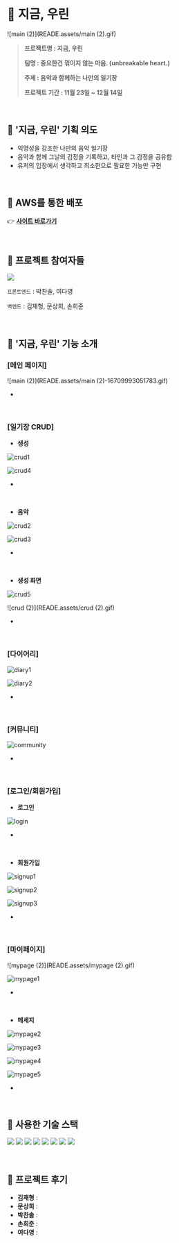 # 💌 지금, 우린

![main (2)](READE.assets/main (2).gif)

> **프로젝트명 : 지금, 우린**
>
> **팀명 : 중요한건 꺾이지 않는 마음. (unbreakable heart.)**
>
> **주제 : 음악과 함께하는 나만의 일기장**
>
> **프로젝트 기간 : 11월 23일 ~ 12월 14일**

<br>

## 💌 '지금, 우린' 기획 의도

- 익명성을 강조한 나만의 음악 일기장
- 음악과 함께 그날의 감정을 기록하고, 타인과 그 감정을 공유함
- 유저의 입장에서 생각하고 최소한으로 필요한 기능만 구현

<br>

## 💌 AWS를 통한 배포

👉 **[사이트 바로가기](http://unbreakableheart-env.eba-fq3y3emz.ap-northeast-2.elasticbeanstalk.com/)**

<br>

## 💌 프로젝트 참여자들

<a href="https://github.com/MoonSanghee/unbreakableheart/graphs/contributors">
  <img src="https://contrib.rocks/image?repo=MoonSanghee/unbreakableheart" />
</a>

`프론트엔드` : 박찬솔, 여다영

`백엔드` : 김재형, 문상희, 손희준

<br>

## 💌 '지금, 우린' 기능 소개

### [메인 페이지]

![main (2)](READE.assets/main (2)-16709993051783.gif)

- 

<br>

### [일기장 CRUD]

- **생성**

![crud1](READE.assets/crud1.png)

![crud4](READE.assets/crud4.png)

- 

<br>

- **음악** 

![crud2](READE.assets/crud2-16709995624858.png)

![crud3](READE.assets/crud3.png)

- 

<br>

- **생성 화면**

![crud5](READE.assets/crud5.png)

![crud (2)](READE.assets/crud (2).gif)

- 

<br>

### [다이어리]

![diary1](READE.assets/diary1.png)

![diary2](READE.assets/diary2.png)

- 

<br>

### [커뮤니티]

![community](READE.assets/community.png)

- 

<br>

### [로그인/회원가입]

- **로그인**

![login](READE.assets/login.png)

- 

<br>

- **회원가입**

![signup1](READE.assets/signup1.png)

![signup2](READE.assets/signup2.png)

![signup3](READE.assets/signup3.png)

- 

<br>

### [마이페이지]

![mypage (2)](READE.assets/mypage (2).gif)

![mypage1](READE.assets/mypage1.png)

- 

<br>

- **메세지**

![mypage2](READE.assets/mypage2.png)

![mypage3](READE.assets/mypage3.png)

![mypage4](READE.assets/mypage4.png)

![mypage5](READE.assets/mypage5.png)

- 

<br>

## 💌 사용한 기술 스택

<img src="https://img.shields.io/badge/html5-E34F26?style=for-the-badge&logo=html5&logoColor=white"> <img src="https://img.shields.io/badge/css-1572B6?style=for-the-badge&logo=css3&logoColor=white"> <img src="https://img.shields.io/badge/python-3776AB?style=for-the-badge&logo=python&logoColor=white"> <img src="https://img.shields.io/badge/django-092E20?style=for-the-badge&logo=django&logoColor=white"> <img src="https://img.shields.io/badge/bootstrap-7952B3?style=for-the-badge&logo=bootstrap&logoColor=white"> <img src="https://img.shields.io/badge/javascript-F7DF1E?style=for-the-badge&logo=javascript&logoColor=black"> <img src="https://img.shields.io/badge/git-F05032?style=for-the-badge&logo=git&logoColor=white"> <img src="https://img.shields.io/badge/github-181717?style=for-the-badge&logo=github&logoColor=white"> 

<br>

## 💌 프로젝트 후기

- **김재형** : 
-  **문상희** : 
- **박찬솔** : 
- **손희준** : 
- **여다영** : 